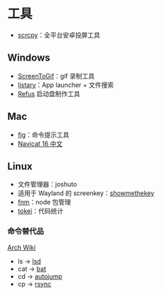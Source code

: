 # 工具

- [scrcpy](https://github.com/Genymobile/scrcpy)：全平台安卓投屏工具

## Windows

- [ScreenToGif](https://www.screentogif.com/)：gif 录制工具
- [listary](https://www.listarypro.com/)：App launcher + 文件搜索
- [Refus](https://rufus.ie/zh/) 启动盘制作工具

## Mac

- [fig](https://github.com/withfig/fig)：命令提示工具
- [Navicat 16 中文](https://www.imacso.com/navicat-premium.html)

## Linux

- 文件管理器：joshuto
- 适用于 Wayland 的 screenkey：[showmethekey](https://github.com/AlynxZhou/showmethekey)
- [fnm](https://github.com/Schniz/fnm)：node 包管理
- [tokei](https://github.com/XAMPPRocky/tokei)：代码统计

### 命令替代品

[Arch Wiki](https://wiki.archlinuxcn.org/wiki/%E6%A0%B8%E5%BF%83%E5%B7%A5%E5%85%B7)

- ls -> [lsd](https://github.com/lsd-rs/lsd)
- cat -> [bat](https://github.com/sharkdp/bat)
- cd -> [autojump](https://github.com/wting/autojump)
- cp -> [rsync](https://wiki.archlinuxcn.org/wiki/Rsync#As_cp/mv_alternative)
